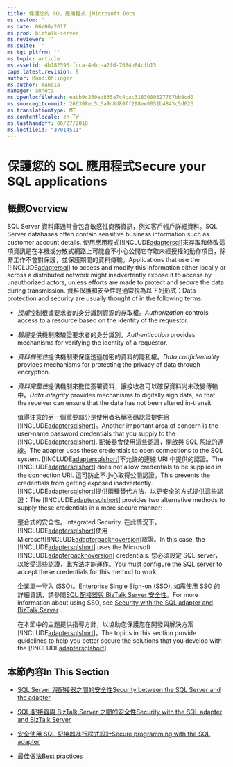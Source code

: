 ```yaml
---
title: 保護您的 SQL 應用程式 |Microsoft Docs
ms.custom: ''
ms.date: 06/08/2017
ms.prod: biztalk-server
ms.reviewer: ''
ms.suite: ''
ms.tgt_pltfrm: ''
ms.topic: article
ms.assetid: 4b182593-fcca-4ebc-a2fd-7684b84cfb15
caps.latest.revision: 9
author: MandiOhlinger
ms.author: mandia
manager: anneta
ms.openlocfilehash: eabb9c260ed835a7c4cac3183000327767bb9cd0
ms.sourcegitcommit: 266308ec5c6a9d8d80ff298ee6051b4843c5d626
ms.translationtype: MT
ms.contentlocale: zh-TW
ms.lasthandoff: 06/27/2018
ms.locfileid: "37014511"
---
```

# <a name="secure-your-sql-applications"></a><span data-ttu-id="262c1-102">保護您的 SQL 應用程式</span><span class="sxs-lookup"><span data-stu-id="262c1-102">Secure your SQL applications</span></span>
## <a name="overview"></a><span data-ttu-id="262c1-103">概觀</span><span class="sxs-lookup"><span data-stu-id="262c1-103">Overview</span></span>
<span data-ttu-id="262c1-104">SQL Server 資料庫通常會包含敏感性商務資訊，例如客戶帳戶詳細資料。</span><span class="sxs-lookup"><span data-stu-id="262c1-104">SQL Server databases often contain sensitive business information such as customer account details.</span></span> <span data-ttu-id="262c1-105">使用應用程式[!INCLUDE[adaptersql](../../includes/adaptersql-md.md)]來存取和修改這項資訊是在本機或分散式網路上可能會不小心公開它存取未經授權的動作項目，除非工作不會對保護，並保護期間的資料傳輸。</span><span class="sxs-lookup"><span data-stu-id="262c1-105">Applications that use the [!INCLUDE[adaptersql](../../includes/adaptersql-md.md)] to access and modify this information either locally or across a distributed network might inadvertently expose it to access by unauthorized actors, unless efforts are made to protect and secure the data during transmission.</span></span> <span data-ttu-id="262c1-106">資料保護和安全性是通常視為以下列形式：</span><span class="sxs-lookup"><span data-stu-id="262c1-106">Data protection and security are usually thought of in the following terms:</span></span>  
  
- <span data-ttu-id="262c1-107">*授權*控制根據要求者的身分識別資源的存取權。</span><span class="sxs-lookup"><span data-stu-id="262c1-107">*Authorization* controls access to a resource based on the identity of the requestor.</span></span>  
  
- <span data-ttu-id="262c1-108">*驗證*提供機制來驗證要求者的身分識別。</span><span class="sxs-lookup"><span data-stu-id="262c1-108">*Authentication* provides mechanisms for verifying the identity of a requestor.</span></span>  
  
- <span data-ttu-id="262c1-109">*資料機密性*提供機制來保護透過加密的資料的隱私權。</span><span class="sxs-lookup"><span data-stu-id="262c1-109">*Data confidentiality* provides mechanisms for protecting the privacy of data through encryption.</span></span>  
  
- <span data-ttu-id="262c1-110">*資料完整性*提供機制來數位簽署資料，讓接收者可以確保資料尚未改變傳輸中。</span><span class="sxs-lookup"><span data-stu-id="262c1-110">*Data integrity* provides mechanisms to digitally sign data, so that the receiver can ensure that the data has not been altered in-transit.</span></span>  
  
  <span data-ttu-id="262c1-111">值得注意的另一個重要部分是使用者名稱密碼認證提供給[!INCLUDE[adaptersqlshort](../../includes/adaptersqlshort-md.md)]。</span><span class="sxs-lookup"><span data-stu-id="262c1-111">Another important area of concern is the user-name password credentials that you supply to the [!INCLUDE[adaptersqlshort](../../includes/adaptersqlshort-md.md)].</span></span> <span data-ttu-id="262c1-112">配接器會使用這些認證，開啟與 SQL 系統的連線。</span><span class="sxs-lookup"><span data-stu-id="262c1-112">The adapter uses these credentials to open connections to the SQL system.</span></span> <span data-ttu-id="262c1-113">[!INCLUDE[adaptersqlshort](../../includes/adaptersqlshort-md.md)]不允許的連線 URI 中提供的認證。</span><span class="sxs-lookup"><span data-stu-id="262c1-113">The [!INCLUDE[adaptersqlshort](../../includes/adaptersqlshort-md.md)] does not allow credentials to be supplied in the connection URI.</span></span> <span data-ttu-id="262c1-114">這可防止不小心取得公開認證。</span><span class="sxs-lookup"><span data-stu-id="262c1-114">This prevents the credentials from getting exposed inadvertently.</span></span> <span data-ttu-id="262c1-115">[!INCLUDE[adaptersqlshort](../../includes/adaptersqlshort-md.md)]提供兩種替代方法，以更安全的方式提供這些認證：</span><span class="sxs-lookup"><span data-stu-id="262c1-115">The [!INCLUDE[adaptersqlshort](../../includes/adaptersqlshort-md.md)] provides two alternative methods to supply these credentials in a more secure manner:</span></span>  
  
  <span data-ttu-id="262c1-116">整合式的安全性。</span><span class="sxs-lookup"><span data-stu-id="262c1-116">Integrated Security.</span></span> <span data-ttu-id="262c1-117">在此情況下，[!INCLUDE[adaptersqlshort](../../includes/adaptersqlshort-md.md)]使用 Microsoft[!INCLUDE[adapterpacknoversion](../../includes/adapterpacknoversion-md.md)]認證。</span><span class="sxs-lookup"><span data-stu-id="262c1-117">In this case, the [!INCLUDE[adaptersqlshort](../../includes/adaptersqlshort-md.md)] uses the Microsoft [!INCLUDE[adapterpacknoversion](../../includes/adapterpacknoversion-md.md)] credentials.</span></span> <span data-ttu-id="262c1-118">您必須設定 SQL server，以接受這些認證，此方法才能運作。</span><span class="sxs-lookup"><span data-stu-id="262c1-118">You must configure the SQL server to accept these credentials for this method to work.</span></span>  
  
  <span data-ttu-id="262c1-119">企業單一登入 (SSO)。</span><span class="sxs-lookup"><span data-stu-id="262c1-119">Enterprise Single Sign-on (SSO).</span></span> <span data-ttu-id="262c1-120">如需使用 SSO 的詳細資訊，請參閱[SQL 配接器與 BizTalk Server 安全性](../../adapters-and-accelerators/adapter-sql/security-with-the-sql-adapter-and-biztalk-server.md)。</span><span class="sxs-lookup"><span data-stu-id="262c1-120">For more information about using SSO, see [Security with the SQL adapter and BizTalk Server](../../adapters-and-accelerators/adapter-sql/security-with-the-sql-adapter-and-biztalk-server.md) .</span></span>  
  
  <span data-ttu-id="262c1-121">在本節中的主題提供指導方針，以協助您保護您在開發與解決方案[!INCLUDE[adaptersqlshort](../../includes/adaptersqlshort-md.md)]。</span><span class="sxs-lookup"><span data-stu-id="262c1-121">The topics in this section provide guidelines to help you better secure the solutions that you develop with the [!INCLUDE[adaptersqlshort](../../includes/adaptersqlshort-md.md)].</span></span>  
  
## <a name="in-this-section"></a><span data-ttu-id="262c1-122">本節內容</span><span class="sxs-lookup"><span data-stu-id="262c1-122">In This Section</span></span>  
  
-   [<span data-ttu-id="262c1-123">SQL Server 與配接器之間的安全性</span><span class="sxs-lookup"><span data-stu-id="262c1-123">Security between the SQL Server and the adapter</span></span>](../../adapters-and-accelerators/adapter-sql/security-between-the-sql-server-and-the-adapter.md)
  
-   [<span data-ttu-id="262c1-124">SQL 配接器與 BizTalk Server 之間的安全性</span><span class="sxs-lookup"><span data-stu-id="262c1-124">Security with the SQL adapter and BizTalk Server</span></span>](../../adapters-and-accelerators/adapter-sql/security-with-the-sql-adapter-and-biztalk-server.md) 
  
-   [<span data-ttu-id="262c1-125">安全使用 SQL 配接器進行程式設計</span><span class="sxs-lookup"><span data-stu-id="262c1-125">Secure programming with the SQL adapter</span></span>](../../adapters-and-accelerators/adapter-sql/secure-programming-with-the-sql-adapter.md)
  
-   [<span data-ttu-id="262c1-126">最佳做法</span><span class="sxs-lookup"><span data-stu-id="262c1-126">Best practices</span></span>](../../adapters-and-accelerators/adapter-sql/best-practices-to-secure-the-sql-adapter.md)